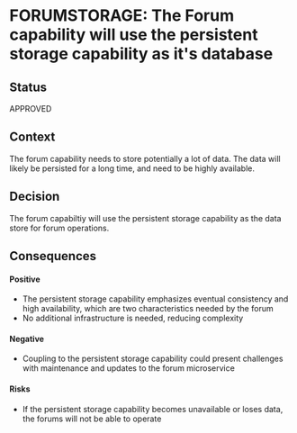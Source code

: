 # FORUMSTORAGE: The Forum capability will use the persistent storage capability as it's database

## Status
APPROVED

## Context
The forum capability needs to store potentially a lot of data. The data will likely be persisted for a long time, and need to be highly available.

## Decision
The forum capabiltiy will use the persistent storage capability as the data store for forum operations.

## Consequences
#### Positive
- The persistent storage capability emphasizes eventual consistency and high availability, which are two characteristics needed by the forum
- No additional infrastructure is needed, reducing complexity

#### Negative
- Coupling to the persistent storage capability could present challenges with maintenance and updates to the forum microservice

#### Risks
- If the persistent storage capability becomes unavailable or loses data, the forums will not be able to operate
